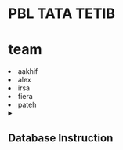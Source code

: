 # PBL TATA TETIB
# team
<li>aakhif</li>
<li>alex</li>
<li>irsa</li>
<li>fiera</li>
<li>pateh</li>


<details>
<summary><h2>Database Instruction</h2></summary>
  We have prepared the database of this project. You just need to import the .bacpac file from the 'release' page that we have provided and then import it into your SQL Server Database. 

  ### Download Exported Database
  You can download the exported database on the following release page, <br>
  [Latest Release](https://github.com/AlexanderDev2004/PBL/releases)

  make sure you download the latest release version of the database that we have prepared.

  ### Import database to your server
  You can go to your Server, then in the Database section, right-click and select Import Data-tier Application. 

  <details>
    <summary>Import Data-tier Application - Screenshoot</summary>
    <br>
    <img src="https://i.ibb.co.com/ncjtTsW/Import-Data-Tier-App.png" alt="Import-Data-Tier-App" border="0" width="400">
  </details>

  <br>
  
  After that, you can proceed to perform the import process by including the .bacpac file into the import process.
  <details>
    <summary>Import Process - Screenshoot</summary>
    <br>
    <img src="https://i.ibb.co.com/ZhQzNRG/Import-Process.png" alt="Import-Process" border="0" width="400">
  </details>

  <br>

  The database was first created in:  
  - Microsoft SQL Server 2019 (RTM) - 15.0.2000.5 (X64)
</details>
